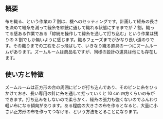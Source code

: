 ## 概要

布を織る、という作業の 7 割は、機へのセッティングです。計画して経糸の長さを決めて経糸を測って経糸を綜絖に通して織れる状態にするまでが 7 割。織ってる感ある作業である「綜絖を操作して緯糸を通して打ち込む」という作業は残りの 3 割でしか無いように感じます。織るフェーズまでがかなり長い道のりです。その織りまでの工程をぶっ飛ばして、いきなり織る道具の一つにズームルームがあります。ズームルームは商品名ですが、同様の設計の道具は他にも存在します。

## 使い方と特徴

ズームルームは正方形の台の周囲にピンが打ち込んであり、そのピンに糸をひっかけておき、長い専用の針に糸を通して拾っていくと 10 cm 四方くらいの布ができます。打ち込みをしないので柔らかく、経糸の張力も強くないのでふんわり軽い布になる傾向があります。ある程度の大きさの布を作るとなると、大量に小さい正方形の布を作ってつなげる、という方法をとることになります。
